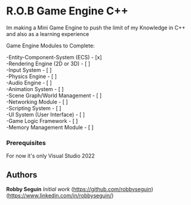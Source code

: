 # R.O.B Game Engine C++

Im making a Mini Game Engine to push the limit of my Knowledge in C++ and also as a learning experience

Game Engine Modules to Complete:

-Entity-Component-System (ECS) - [x]  
-Rendering Engine (2D or 3D) - [ ]  
-Input System - [ ]  
-Physics Engine - [ ]  
-Audio Engine - [ ]  
-Animation System - [ ]  
-Scene Graph/World Management - [ ]  
-Networking Module - [ ]  
-Scripting System - [ ]  
-UI System (User Interface) - [ ]  
-Game Logic Framework - [ ]  
-Memory Management Module - [ ]  


### Prerequisites
For now it's only Visual Studio 2022

## Authors

**Robby Seguin**
*Initial work*
(https://github.com/robbyseguin)
(https://www.linkedin.com/in/robbyseguin/)
